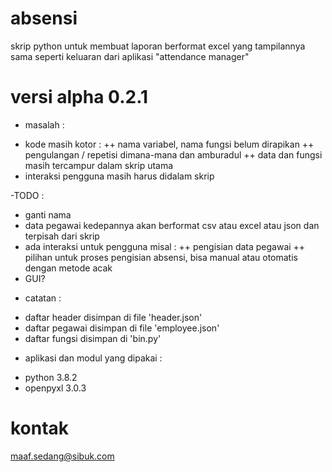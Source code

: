 # absensi
skrip python untuk membuat laporan berformat excel yang tampilannya sama seperti keluaran dari aplikasi "attendance manager"

# versi alpha 0.2.1

- masalah :
+ kode masih kotor :
++ nama variabel, nama fungsi belum dirapikan
++ pengulangan / repetisi dimana-mana dan amburadul
++ data dan fungsi masih tercampur dalam skrip utama
+ interaksi pengguna masih harus didalam skrip

-TODO :
+ ganti nama
+ data pegawai kedepannya akan berformat csv atau excel atau json dan terpisah dari skrip
+ ada interaksi untuk pengguna misal :
++ pengisian data pegawai 
++ pilihan untuk proses pengisian absensi, bisa manual atau otomatis dengan metode acak
+ GUI? 

- catatan :
+ daftar header disimpan di file 'header.json'
+ daftar pegawai disimpan di file 'employee.json'
+ daftar fungsi disimpan di 'bin.py'

- aplikasi dan modul yang dipakai :
+ python 3.8.2
+ openpyxl 3.0.3

# kontak
maaf.sedang@sibuk.com
